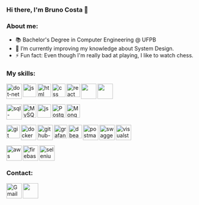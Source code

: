 ### Hi there, I'm Bruno Costa 👋

### About me:

- 📚 Bachelor's Degree in Computer Engineering @ UFPB 
- 🌱 I’m currently improving my knowledge about System Design.
- ⚡ Fun fact: Even though I'm really bad at playing, I like to watch chess.

### My skills:

<img align="left" src="https://cdn.jsdelivr.net/gh/devicons/devicon@latest/icons/dotnetcore/dotnetcore-original.svg" height="40" alt="dot-net logo" > <img align="left" alt="js" width="35px" src="https://cdn.jsdelivr.net/gh/devicons/devicon@latest/icons/typescript/typescript-original.svg"> <img align="left" alt="html" width="35px" src="https://cdn.jsdelivr.net/gh/devicons/devicon@latest/icons/html5/html5-original.svg"> <img align="left" alt="css" width="35px" src="https://cdn.jsdelivr.net/gh/devicons/devicon@latest/icons/css3/css3-original.svg"> <img align="left" alt="react" width="35px" src="https://cdn.jsdelivr.net/gh/devicons/devicon/icons/react/react-original.svg"> <img align="left" src="https://cdn.jsdelivr.net/gh/devicons/devicon@latest/icons/nextjs/nextjs-original.svg" height="40" /> <img align="left" src="https://cdn.jsdelivr.net/gh/devicons/devicon@latest/icons/electron/electron-original.svg" height="40" /> <br clear="left">

<img align="left" src="https://cdn.jsdelivr.net/gh/devicons/devicon@latest/icons/microsoftsqlserver/microsoftsqlserver-original.svg" height="40" alt="sql-server logo" > <img align="left" alt="MySQL" width="35px" src="https://cdn.jsdelivr.net/gh/devicons/devicon/icons/mysql/mysql-original.svg"> <img align="left" alt="js" width="35px" src="https://cdn.jsdelivr.net/gh/devicons/devicon@latest/icons/redis/redis-original.svg"> <img align="left" alt="PostgreSQL" width="35px" src="https://cdn.jsdelivr.net/gh/devicons/devicon/icons/postgresql/postgresql-original.svg"> <img align="left" alt="MongoDB" width="35px" src="https://cdn.jsdelivr.net/gh/devicons/devicon/icons/mongodb/mongodb-original.svg"> <br clear="left">

<img align="left" alt="git" width="35px" src="https://cdn.jsdelivr.net/gh/devicons/devicon/icons/git/git-original.svg"> <img align="left" src="https://cdn.jsdelivr.net/gh/devicons/devicon/icons/docker/docker-original.svg" height="40" alt="docker logo"> <img align="left" src="https://cdn.jsdelivr.net/gh/devicons/devicon/icons/githubactions/githubactions-original.svg" height="40" alt="github-actions logo"> <img align="left" alt="grafana" width="35px" src="https://cdn.jsdelivr.net/gh/devicons/devicon@latest/icons/grafana/grafana-original.svg"> <img align="left" alt="dbeaver" width="35px" src="https://cdn.jsdelivr.net/gh/devicons/devicon@latest/icons/dbeaver/dbeaver-original.svg"> <img align="left" src="https://cdn.jsdelivr.net/gh/devicons/devicon/icons/postman/postman-original.svg" height="40" alt="postman logo"> <img align="left" src="https://cdn.jsdelivr.net/gh/devicons/devicon/icons/swagger/swagger-original.svg" height="40" alt="swagger logo"> <img align="left" src="https://cdn.jsdelivr.net/gh/devicons/devicon/icons/visualstudio/visualstudio-original.svg" height="40" alt="visualstudio logo"> <br clear="left">

<img align="left" src="https://cdn.jsdelivr.net/gh/devicons/devicon/icons/amazonwebservices/amazonwebservices-line-wordmark.svg" height="40" alt="aws logo"> <img align="left" src="https://cdn.jsdelivr.net/gh/devicons/devicon/icons/firebase/firebase-plain-wordmark.svg" height="40" alt="firebase logo"> <img align="left" src="https://cdn.jsdelivr.net/gh/devicons/devicon@latest/icons/selenium/selenium-original.svg" height="40" alt="selenium logo"> <br clear="left">

### Contact:
[<img align="left" alt="Gmail" width="40px" src="https://cdn-icons-png.flaticon.com/512/732/732200.png"/>](mailto:1bruqj@gmail.com)
[<img src="https://cdn.jsdelivr.net/gh/devicons/devicon@latest/icons/linkedin/linkedin-original.svg" height="40"/>](https://www.linkedin.com/in/brukjavik/)
